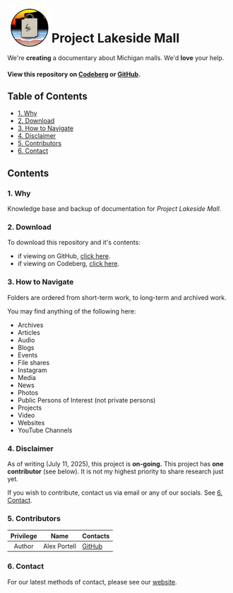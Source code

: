 <img align="left" width="100" height="100" src="./images/logo_transparent.png"/>
<br>

# Project Lakeside Mall

We're **creating** a documentary about Michigan malls. We'd **love** your help.
#### View this repository on [Codeberg][01] or [GitHub][02].
[01]: https://codeberg.org/portellam/project-lakeside-mall
[02]: https://github.com/portellam/project-lakeside-mall
##

## Table of Contents
- [1. Why](#1-why)
- [2. Download](#2-download)
- [3. How to Navigate](#3-how-to-navigate)
- [4. Disclaimer](#4-disclaimer)
- [5. Contributors](#5-contributors)
- [6. Contact](#6-contact)

## Contents

### 1. Why
Knowledge base and backup of documentation for *Project Lakeside Mall*.

### 2. Download
To download this repository and it's contents:
- if viewing on GitHub, [click here][21].
- if viewing on Codeberg, [click here][22].

[21]: https://codeberg.org/portellam/project-lakeside-mall/releases/latest
[22]: https://github.com/portellam/project-lakeside-mall/releases/latest

### 3. How to Navigate
Folders are ordered from short-term work, to long-term and archived work.

You may find anything of the following here:
- Archives
- Articles
- Audio
- Blogs
- Events
- File shares
- Instagram
- Media
- News
- Photos
- Public Persons of Interest (not private persons)
- Projects
- Video
- Websites
- YouTube Channels

### 4. Disclaimer
As of writing (July 11, 2025), this project is **on-going.** This project has
**one** **contributor** (see below). It is not my highest priority to share
research just yet.

If you wish to contribute, contact us via email or any of our socials.
See [6. Contact][41].

[41]: #6-contact

### 5. Contributors
| Privilege | Name         | Contacts     |
| :-------: | ------------ | ------------ |
|  Author   | Alex Portell | [GitHub][51] |

[51]: https://github.com/portellam

### 6. Contact
For our latest methods of contact, please see our [website][61].

[61]: http://www.projectlakesidemall.com